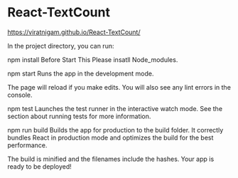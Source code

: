 # React-TextCount
https://viratnigam.github.io/React-TextCount/


In the project directory, you can run:

npm install
Before Start This Please insatll Node_modules.

npm start
Runs the app in the development mode.

The page will reload if you make edits.
You will also see any lint errors in the console.

npm test
Launches the test runner in the interactive watch mode.
See the section about running tests for more information.

npm run build
Builds the app for production to the build folder.
It correctly bundles React in production mode and optimizes the build for the best performance.

The build is minified and the filenames include the hashes.
Your app is ready to be deployed!
